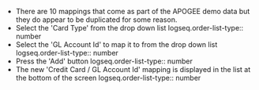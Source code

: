 - There are 10 mappings that come as part of the APOGEE demo data but they do appear to be duplicated for some reason.
- Select the 'Card Type' from the drop down list
  logseq.order-list-type:: number
- Select the 'GL Account Id' to map it to from the drop down list
  logseq.order-list-type:: number
- Press the 'Add' button
  logseq.order-list-type:: number
- The new 'Credit Card / GL Account Id' mapping is displayed in the list at the bottom of the screen
  logseq.order-list-type:: number